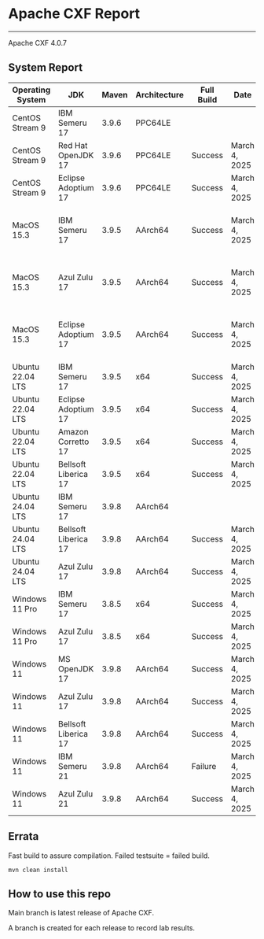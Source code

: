 # Apache CXF Report
--- 

Apache CXF 4.0.7

## System Report

| Operating System    | JDK       | Maven | Architecture | Full Build | Date  | Notes |
|---------------------|-----------|-------|--------------|------------|-------|-------|
| CentOS Stream 9     | IBM Semeru 17  | 3.9.6 | PPC64LE      |  |  | |
| CentOS Stream 9     | Red Hat OpenJDK 17  | 3.9.6 | PPC64LE       | Success | March 4, 2025 | JAX-WS System Tests |
| CentOS Stream 9     | Eclipse Adoptium 17  | 3.9.6 | PPC64LE       | Success | March 4, 2025 | |
| MacOS 15.3          | IBM Semeru 17  | 3.9.5 | AArch64      |Success | March 4, 2025| Apache CXF SSE Integration System Tests for Tomcat|
| MacOS 15.3          | Azul Zulu 17  | 3.9.5 | AArch64       | Success | March 4, 2025| Apache CXF SSE Integration System Tests for Tomcat |
| MacOS 15.3          | Eclipse Adoptium 17  | 3.9.5 | AArch64      | Success | March 4, 2025 | Apache CXF Observability using Micrometer Observation |
| Ubuntu 22.04 LTS    | IBM Semeru 17  | 3.9.5 | x64       |Success | March 4, 2025| |
| Ubuntu 22.04 LTS    | Eclipse Adoptium 17  | 3.9.5 | x64      |Success | March 4, 2025| |
| Ubuntu 22.04 LTS    | Amazon Corretto 17  | 3.9.5 | x64       |Success | March 4, 2025| |
| Ubuntu 22.04 LTS    | Bellsoft Liberica 17  | 3.9.5 | x64      | Success | March 4, 2025 | |
| Ubuntu 24.04 LTS    | IBM Semeru 17  | 3.9.8 | AArch64       |  |  | |
| Ubuntu 24.04 LTS    | Bellsoft Liberica 17 | 3.9.8 | AArch64       |Success | March 4, 2025| HttpClient 5.x Transport system Test|
| Ubuntu 24.04 LTS    | Azul Zulu 17  | 3.9.8 | AArch64       |Success | March 4, 2025| |
| Windows 11 Pro      | IBM Semeru 17  | 3.8.5 | x64       | Success | March 4, 2025 | Uncategorized system tests |
| Windows 11 Pro      | Azul Zulu 17  | 3.8.5 | x64       | Success | March 4, 2025 | |
| Windows 11       | MS OpenJDK 17  | 3.9.8 | AArch64       | Success | March 4, 2025 | |
| Windows 11       | Azul Zulu 17  | 3.9.8 | AArch64       | Success | March 4, 2025 | |
| Windows 11       | Bellsoft Liberica 17  | 3.9.8 | AArch64       | Success | March 4, 2025 | Failure in Cipher Suites test.|
| Windows 11       | IBM Semeru 21  | 3.9.8 | AArch64       | Failure  | March 4, 2025 | Runtime OAuth 2.0 |
| Windows 11       | Azul Zulu 21  | 3.9.8 | AArch64       |  Success | March 4, 2025| |



## Errata


Fast build to assure compilation. Failed testsuite = failed build.
```
mvn clean install
```

## How to use this repo

Main branch is latest release of Apache CXF.

A branch is created for each release to record lab results.
